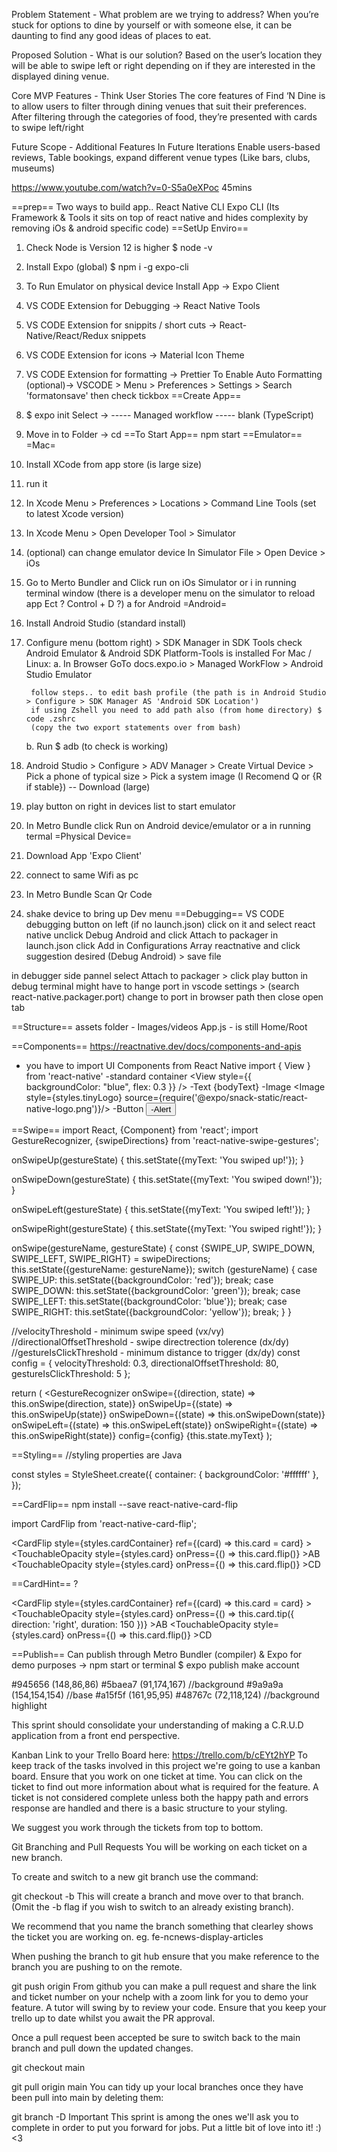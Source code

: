 Problem Statement - What problem are we trying to address?
When you’re stuck for options to dine by yourself or with someone else, it can be daunting to find any good ideas of places to eat.

Proposed Solution - What is our solution?
Based on the user’s location they will be able to swipe left or right depending on if they are interested in the displayed dining venue.

Core MVP Features - Think User Stories
The core features of Find ‘N Dine is to allow users to filter through dining venues that suit their preferences. After filtering through the categories of food, they’re presented with cards to swipe left/right

Future Scope - Additional Features In Future Iterations
Enable users-based reviews,  Table bookings, expand different venue types (Like bars, clubs, museums)

https://www.youtube.com/watch?v=0-S5a0eXPoc 45mins

==prep==
Two ways to build app..
    React Native CLI
    Expo CLI (Its Framework & Tools it sits on top of react native and hides complexity by removing iOs & android specific code)
==SetUp Enviro==

1. Check Node is Version 12 is higher    $ node -v

2. Install Expo (global)    $ npm i -g expo-cli

3. To Run Emulator on physical device Install App    ->    Expo Client

4. VS CODE Extension for Debugging     -> React Native Tools

5. VS CODE Extension for snippits / short cuts    -> React-Native/React/Redux snippets

6. VS CODE Extension for icons    -> Material Icon Theme

7. VS CODE Extension for formatting     -> Prettier
     To Enable Auto Formatting (optional)-> VSCODE > Menu > Preferences > Settings > Search 'formatonsave' then check tickbox
   ==Create App==

8. $ expo init <APP-NAME>
    Select -> ----- Managed workflow ----- blank (TypeScript)

9. Move in to Folder -> cd <APP-NAME>
   ==To Start App==
   npm start
   ==Emulator==
   =Mac= 

10. Install XCode from app store (is large size)

11. run it

12. In Xcode Menu > Preferences > Locations > Command Line Tools (set to latest Xcode version)

13. In Xcode Menu > Open Developer Tool > Simulator

14. (optional) can change emulator device In Simulator File > Open Device > iOs 

15. Go to Merto Bundler and Click run on iOs Simulator or i in running terminal window
    (there is a developer menu on the simulator to reload app Ect ? Control + D ?)
    a for Android 
    =Android=

16. Install Android Studio (standard install)

17. Configure menu (bottom right) > SDK Manager
     in SDK Tools check Android Emulator & Android SDK Platform-Tools is installed
    For Mac / Linux:
     a. In Browser GoTo docs.expo.io > Managed WorkFlow > Android Studio Emulator
    
         follow steps.. to edit bash profile (the path is in Android Studio > Configure > SDK Manager AS 'Android SDK Location')
         if using Zshell you need to add path also (from home directory) $ code .zshrc 
         (copy the two export statements over from bash)
    
     b. Run $ adb (to check is working)

18. Android Studio > Configure > ADV Manager > Create Virtual Device > Pick a phone of typical size > 
     Pick a system image (I Recomend Q or {R if stable}) -- Download (large)

19. play button on right in devices list to start emulator

20. In Metro Bundle click Run on Android device/emulator or a in running termal
    =Physical Device=

21. Download App 'Expo Client'

22. connect to same Wifi as pc

23. In Metro Bundle Scan Qr Code

24. shake device to bring up Dev menu
    ==Debugging==
    VS CODE debugging button on left
    (if no launch.json) 
     click on it and select react native
     unclick Debug Android and click Attach to packager
     in launch.json click Add in Configurations Array
     reactnative and click suggestion desired (Debug Android) > save file

in debugger side pannel select Attach to packager > click play button
in debug terminal
might have to hange port in vscode settings > (search react-native.packager.port) 
    change to port in browser path then close open tab

==Structure==
assets folder - Images/videos
App.js - is still Home/Root

==Components==
https://reactnative.dev/docs/components-and-apis

* you have to import UI Components from React Native
  import { View } from 'react-native' 
  -standard container
  <View style={{ backgroundColor: "blue", flex: 0.3 }} />
  -Text
  <Text numberOfLines={5}>{bodyText}</Text>
  -Image
  <Image style={styles.tinyLogo} source={require('@expo/snack-static/react-native-logo.png')}/>
  -Button
  <Button
  onPress={onPressLearnMore}
  title="Learn More"
  color="#841584"
  accessibilityLabel="Learn more about this purple button"
  />
  -Alert

==Swipe==
import React, {Component} from 'react';
import GestureRecognizer, {swipeDirections} from 'react-native-swipe-gestures';

onSwipeUp(gestureState) {
this.setState({myText: 'You swiped up!'});
}

onSwipeDown(gestureState) {
this.setState({myText: 'You swiped down!'});
}

onSwipeLeft(gestureState) {
this.setState({myText: 'You swiped left!'});
}

onSwipeRight(gestureState) {
this.setState({myText: 'You swiped right!'});
}

onSwipe(gestureName, gestureState) {
const {SWIPE_UP, SWIPE_DOWN, SWIPE_LEFT, SWIPE_RIGHT} = swipeDirections;
this.setState({gestureName: gestureName});
switch (gestureName) {
case SWIPE_UP:
this.setState({backgroundColor: 'red'});
break;
case SWIPE_DOWN:
this.setState({backgroundColor: 'green'});
break;
case SWIPE_LEFT:
this.setState({backgroundColor: 'blue'});
break;
case SWIPE_RIGHT:
this.setState({backgroundColor: 'yellow'});
break;
}
}

//velocityThreshold - minimum swipe speed (vx/vy)
//directionalOffsetThreshold - swipe directrection tolerence (dx/dy)
//gestureIsClickThreshold - minimum distance to trigger (dx/dy)
const config = {
velocityThreshold: 0.3,
directionalOffsetThreshold: 80,
gestureIsClickThreshold: 5
};

return (
      <GestureRecognizer
        onSwipe={(direction, state) => this.onSwipe(direction, state)}
        onSwipeUp={(state) => this.onSwipeUp(state)}
        onSwipeDown={(state) => this.onSwipeDown(state)}
        onSwipeLeft={(state) => this.onSwipeLeft(state)}
        onSwipeRight={(state) => this.onSwipeRight(state)}
        config={config}
        <Text>{this.state.myText}</Text>
      </GestureRecognizer>
    );

==Styling==
//styling properties are Java
<View style={styles.container}>

const styles = StyleSheet.create({
    container: {
        backgroundColor: '#ffffff'
    },
});

==CardFlip==
  npm install --save react-native-card-flip

import CardFlip from 'react-native-card-flip';

<CardFlip style={styles.cardContainer} ref={(card) => this.card = card} >
<TouchableOpacity style={styles.card} onPress={() => this.card.flip()} ><Text>AB</Text></TouchableOpacity>
<TouchableOpacity style={styles.card} onPress={() => this.card.flip()} ><Text>CD</Text></TouchableOpacity>
</CardFlip>

==CardHint== ?

<CardFlip style={styles.cardContainer} ref={(card) => this.card = card} >
  <TouchableOpacity style={styles.card} onPress={() => this.card.tip({ direction: 'right', duration: 150 })} ><Text>AB</Text></TouchableOpacity>
  <TouchableOpacity style={styles.card} onPress={() => this.card.flip()} ><Text>CD</Text></TouchableOpacity>
</CardFlip>

==Publish==
Can publish through Metro Bundler (compiler) & Expo for demo purposes -> npm start
or terminal
$ expo publish
make account

#945656    (148,86,86)
#5baea7    (91,174,167) //background
#9a9a9a    (154,154,154) //base
#a15f5f    (161,95,95)
#48767c    (72,118,124) //background highlight

This sprint should consolidate your understanding of making a C.R.U.D application from a front end perspective.

Kanban
Link to your Trello Board here: https://trello.com/b/cEYt2hYP
To keep track of the tasks involved in this project we're going to use a kanban board. Ensure that you work on one ticket at time. You can click on the ticket to find out more information about what is required for the feature. A ticket is not considered complete unless both the happy path and errors response are handled and there is a basic structure to your styling.

We suggest you work through the tickets from top to bottom.

Git Branching and Pull Requests
You will be working on each ticket on a new branch.

To create and switch to a new git branch use the command:

git checkout -b <new branch name>
This will create a branch and move over to that branch. (Omit the -b flag if you wish to switch to an already existing branch).

We recommend that you name the branch something that clearley shows the ticket you are working on. eg. fe-ncnews-display-articles

When pushing the branch to git hub ensure that you make reference to the branch you are pushing to on the remote.

git push origin <branch name>
From github you can make a pull request and share the link and ticket number on your nchelp with a zoom link for you to demo your feature. A tutor will swing by to review your code. Ensure that you keep your trello up to date whilst you await the PR approval.

Once a pull request been accepted be sure to switch back to the main branch and pull down the updated changes.

git checkout main

git pull origin main
You can tidy up your local branches once they have been pull into main by deleting them:

git branch -D <local branch>
Important
This sprint is among the ones we'll ask you to complete in order to put you forward for jobs. Put a little bit of love into it! :) <3

